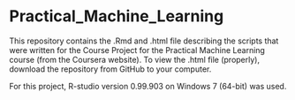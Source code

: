 # Practical_Machine_Learning

This repository contains the .Rmd and .html file describing the scripts that were written for the Course Project for the Practical Machine Learning course (from the Coursera website). To view the .html file (properly), download the repository from GitHub to your computer.

For this project, R-studio version 0.99.903 on Windows 7 (64-bit) was used.
